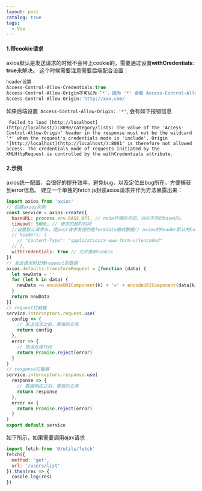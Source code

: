 ```yaml
---
layout: post
catalog: true
tags:
  - Vue
---
```

#### 1.带cookie请求

axios默认是发送请求的时候不会带上cookie的，需要通过设置**withCredentials: true**来解决。 这个时候需要注意需要后端配合设置：

```js
header设置
Access-Control-Allow-Credentials:true
Access-Control-Allow-Origin不可以为 ‘*'，因为 '*' 会和 Access-Control-Allow-Credentials:true 冲突，需配置指定的地址:
Access-Control-Allow-Origin:'http://xxx.com/'
```

如果后端设置` Access-Control-Allow-Origin: '*'`, 会有如下报错信息

` Failed to load [http://localhost](http://localhost/):8090/category/lists: The value of the 'Access-Control-Allow-Origin' header in the response must not be the wildcard '*' when the request's credentials mode is 'include'. Origin '[http://localhost](http://localhost/):8081' is therefore not allowed access. The credentials mode of requests initiated by the XMLHttpRequest is controlled by the withCredentials attribute.`

#### 2.示例

axios统一配置，会很好的提升效率，避免bug，以及定位出bug所在，方便捕获到error信息。
建立一个单独的fetch.js封装axios请求并作为方法暴露出来：

```js
import axios from 'axios'
// 创建axios实例
const service = axios.create({
  baseURL: process.env.BASE_API, // node环境的不同，对应不同的baseURL
  timeout: 5000, // 请求的超时时间
  //设置默认请求头，使post请求发送的是formdata格式数据// axios的header默认的Content-Type好像是'application/json;charset=UTF-8',我的项目都是用json格式传输，如果需要更改的话，可以用这种方式修改
  // headers: {  
    // "Content-Type": "application/x-www-form-urlencoded"
  // },
  withCredentials: true // 允许携带cookie
})
// 发送请求前处理request的数据
axios.defaults.transformRequest = [function (data) {
  let newData = ''
  for (let k in data) {
    newData += encodeURIComponent(k) + '=' + encodeURIComponent(data[k]) + '&'
  }
  return newData
}]
// request拦截器
service.interceptors.request.use(
  config => {
    // 发送请求之前，要做的业务
    return config
  },
  error => {
    // 错误处理代码
    return Promise.reject(error)
  }
)
// response拦截器
service.interceptors.response.use(
  response => {
    // 数据响应之后，要做的业务
    return response
  },
  error => {
    return Promise.reject(error)
  }
)
export default service
```
如下所示，如果需要调用ajax请求
```js
import fetch from '@/utils/fetch'
fetch({
  method: 'get',
  url: '/users/list'
}).then(res => {
  cosole.log(res)
})
```

